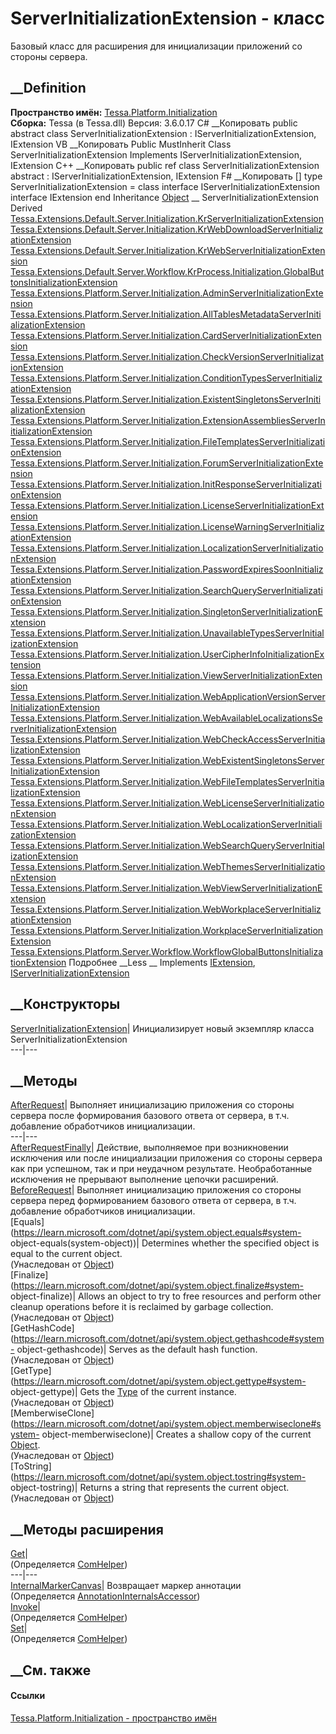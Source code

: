 # ServerInitializationExtension - класс
Базовый класс для расширения для инициализации приложений со стороны сервера.
## __Definition
 **Пространство имён:**
[Tessa.Platform.Initialization](N_Tessa_Platform_Initialization.htm)  
 **Сборка:** Tessa (в Tessa.dll) Версия: 3.6.0.17
C# __Копировать
     public abstract class ServerInitializationExtension : IServerInitializationExtension, 
    	IExtension
VB __Копировать
     Public MustInherit Class ServerInitializationExtension
    	Implements IServerInitializationExtension, IExtension
C++ __Копировать
     public ref class ServerInitializationExtension abstract : IServerInitializationExtension, 
    	IExtension
F# __Копировать
     [<AbstractClassAttribute>]
    type ServerInitializationExtension = 
        class
            interface IServerInitializationExtension
            interface IExtension
        end
Inheritance
    [Object](https://learn.microsoft.com/dotnet/api/system.object) __ ServerInitializationExtension
Derived
[Tessa.Extensions.Default.Server.Initialization.KrServerInitializationExtension](T_Tessa_Extensions_Default_Server_Initialization_KrServerInitializationExtension.htm)
[Tessa.Extensions.Default.Server.Initialization.KrWebDownloadServerInitializationExtension](T_Tessa_Extensions_Default_Server_Initialization_KrWebDownloadServerInitializationExtension.htm)
[Tessa.Extensions.Default.Server.Initialization.KrWebServerInitializationExtension](T_Tessa_Extensions_Default_Server_Initialization_KrWebServerInitializationExtension.htm)
[Tessa.Extensions.Default.Server.Workflow.KrProcess.Initialization.GlobalButtonsInitializationExtension](T_Tessa_Extensions_Default_Server_Workflow_KrProcess_Initialization_GlobalButtonsInitializationExtension.htm)
[Tessa.Extensions.Platform.Server.Initialization.AdminServerInitializationExtension](T_Tessa_Extensions_Platform_Server_Initialization_AdminServerInitializationExtension.htm)
[Tessa.Extensions.Platform.Server.Initialization.AllTablesMetadataServerInitializationExtension](T_Tessa_Extensions_Platform_Server_Initialization_AllTablesMetadataServerInitializationExtension.htm)
[Tessa.Extensions.Platform.Server.Initialization.CardServerInitializationExtension](T_Tessa_Extensions_Platform_Server_Initialization_CardServerInitializationExtension.htm)
[Tessa.Extensions.Platform.Server.Initialization.CheckVersionServerInitializationExtension](T_Tessa_Extensions_Platform_Server_Initialization_CheckVersionServerInitializationExtension.htm)
[Tessa.Extensions.Platform.Server.Initialization.ConditionTypesServerInitializationExtension](T_Tessa_Extensions_Platform_Server_Initialization_ConditionTypesServerInitializationExtension.htm)
[Tessa.Extensions.Platform.Server.Initialization.ExistentSingletonsServerInitializationExtension](T_Tessa_Extensions_Platform_Server_Initialization_ExistentSingletonsServerInitializationExtension.htm)
[Tessa.Extensions.Platform.Server.Initialization.ExtensionAssembliesServerInitializationExtension](T_Tessa_Extensions_Platform_Server_Initialization_ExtensionAssembliesServerInitializationExtension.htm)
[Tessa.Extensions.Platform.Server.Initialization.FileTemplatesServerInitializationExtension](T_Tessa_Extensions_Platform_Server_Initialization_FileTemplatesServerInitializationExtension.htm)
[Tessa.Extensions.Platform.Server.Initialization.ForumServerInitializationExtension](T_Tessa_Extensions_Platform_Server_Initialization_ForumServerInitializationExtension.htm)
[Tessa.Extensions.Platform.Server.Initialization.InitResponseServerInitializationExtension](T_Tessa_Extensions_Platform_Server_Initialization_InitResponseServerInitializationExtension.htm)
[Tessa.Extensions.Platform.Server.Initialization.LicenseServerInitializationExtension](T_Tessa_Extensions_Platform_Server_Initialization_LicenseServerInitializationExtension.htm)
[Tessa.Extensions.Platform.Server.Initialization.LicenseWarningServerInitializationExtension](T_Tessa_Extensions_Platform_Server_Initialization_LicenseWarningServerInitializationExtension.htm)
[Tessa.Extensions.Platform.Server.Initialization.LocalizationServerInitializationExtension](T_Tessa_Extensions_Platform_Server_Initialization_LocalizationServerInitializationExtension.htm)
[Tessa.Extensions.Platform.Server.Initialization.PasswordExpiresSoonInitializationExtension](T_Tessa_Extensions_Platform_Server_Initialization_PasswordExpiresSoonInitializationExtension.htm)
[Tessa.Extensions.Platform.Server.Initialization.SearchQueryServerInitializationExtension](T_Tessa_Extensions_Platform_Server_Initialization_SearchQueryServerInitializationExtension.htm)
[Tessa.Extensions.Platform.Server.Initialization.SingletonServerInitializationExtension](T_Tessa_Extensions_Platform_Server_Initialization_SingletonServerInitializationExtension.htm)
[Tessa.Extensions.Platform.Server.Initialization.UnavailableTypesServerInitializationExtension](T_Tessa_Extensions_Platform_Server_Initialization_UnavailableTypesServerInitializationExtension.htm)
[Tessa.Extensions.Platform.Server.Initialization.UserCipherInfoInitializationExtension](T_Tessa_Extensions_Platform_Server_Initialization_UserCipherInfoInitializationExtension.htm)
[Tessa.Extensions.Platform.Server.Initialization.ViewServerInitializationExtension](T_Tessa_Extensions_Platform_Server_Initialization_ViewServerInitializationExtension.htm)
[Tessa.Extensions.Platform.Server.Initialization.WebApplicationVersionServerInitializationExtension](T_Tessa_Extensions_Platform_Server_Initialization_WebApplicationVersionServerInitializationExtension.htm)
[Tessa.Extensions.Platform.Server.Initialization.WebAvailableLocalizationsServerInitializationExtension](T_Tessa_Extensions_Platform_Server_Initialization_WebAvailableLocalizationsServerInitializationExtension.htm)
[Tessa.Extensions.Platform.Server.Initialization.WebCheckAccessServerInitializationExtension](T_Tessa_Extensions_Platform_Server_Initialization_WebCheckAccessServerInitializationExtension.htm)
[Tessa.Extensions.Platform.Server.Initialization.WebExistentSingletonsServerInitializationExtension](T_Tessa_Extensions_Platform_Server_Initialization_WebExistentSingletonsServerInitializationExtension.htm)
[Tessa.Extensions.Platform.Server.Initialization.WebFileTemplatesServerInitializationExtension](T_Tessa_Extensions_Platform_Server_Initialization_WebFileTemplatesServerInitializationExtension.htm)
[Tessa.Extensions.Platform.Server.Initialization.WebLicenseServerInitializationExtension](T_Tessa_Extensions_Platform_Server_Initialization_WebLicenseServerInitializationExtension.htm)
[Tessa.Extensions.Platform.Server.Initialization.WebLocalizationServerInitializationExtension](T_Tessa_Extensions_Platform_Server_Initialization_WebLocalizationServerInitializationExtension.htm)
[Tessa.Extensions.Platform.Server.Initialization.WebSearchQueryServerInitializationExtension](T_Tessa_Extensions_Platform_Server_Initialization_WebSearchQueryServerInitializationExtension.htm)
[Tessa.Extensions.Platform.Server.Initialization.WebThemesServerInitializationExtension](T_Tessa_Extensions_Platform_Server_Initialization_WebThemesServerInitializationExtension.htm)
[Tessa.Extensions.Platform.Server.Initialization.WebViewServerInitializationExtension](T_Tessa_Extensions_Platform_Server_Initialization_WebViewServerInitializationExtension.htm)
[Tessa.Extensions.Platform.Server.Initialization.WebWorkplaceServerInitializationExtension](T_Tessa_Extensions_Platform_Server_Initialization_WebWorkplaceServerInitializationExtension.htm)
[Tessa.Extensions.Platform.Server.Initialization.WorkplaceServerInitializationExtension](T_Tessa_Extensions_Platform_Server_Initialization_WorkplaceServerInitializationExtension.htm)
[Tessa.Extensions.Platform.Server.Workflow.WorkflowGlobalButtonsInitializationExtension](T_Tessa_Extensions_Platform_Server_Workflow_WorkflowGlobalButtonsInitializationExtension.htm)
Подробнее __Less __
Implements
    [IExtension](T_Tessa_Extensions_IExtension.htm), [IServerInitializationExtension](T_Tessa_Platform_Initialization_IServerInitializationExtension.htm)
##  __Конструкторы
[ServerInitializationExtension](M_Tessa_Platform_Initialization_ServerInitializationExtension__ctor.htm)|
Инициализирует новый экземпляр класса ServerInitializationExtension  
---|---  
##  __Методы
[AfterRequest](M_Tessa_Platform_Initialization_ServerInitializationExtension_AfterRequest.htm)|
Выполняет инициализацию приложения со стороны сервера после формирования
базового ответа от сервера, в т.ч. добавление обработчиков инициализации.  
---|---  
[AfterRequestFinally](M_Tessa_Platform_Initialization_ServerInitializationExtension_AfterRequestFinally.htm)|
Действие, выполняемое при возникновении исключения или после инициализации
приложения со стороны сервера как при успешном, так и при неудачном
результате. Необработанные исключения не прерывают выполнение цепочки
расширений.  
[BeforeRequest](M_Tessa_Platform_Initialization_ServerInitializationExtension_BeforeRequest.htm)|
Выполняет инициализацию приложения со стороны сервера перед формированием
базового ответа от сервера, в т.ч. добавление обработчиков инициализации.  
[Equals](https://learn.microsoft.com/dotnet/api/system.object.equals#system-
object-equals\(system-object\))| Determines whether the specified object is
equal to the current object.  
(Унаследован от
[Object](https://learn.microsoft.com/dotnet/api/system.object))  
[Finalize](https://learn.microsoft.com/dotnet/api/system.object.finalize#system-
object-finalize)| Allows an object to try to free resources and perform other
cleanup operations before it is reclaimed by garbage collection.  
(Унаследован от
[Object](https://learn.microsoft.com/dotnet/api/system.object))  
[GetHashCode](https://learn.microsoft.com/dotnet/api/system.object.gethashcode#system-
object-gethashcode)| Serves as the default hash function.  
(Унаследован от
[Object](https://learn.microsoft.com/dotnet/api/system.object))  
[GetType](https://learn.microsoft.com/dotnet/api/system.object.gettype#system-
object-gettype)| Gets the
[Type](https://learn.microsoft.com/dotnet/api/system.type) of the current
instance.  
(Унаследован от
[Object](https://learn.microsoft.com/dotnet/api/system.object))  
[MemberwiseClone](https://learn.microsoft.com/dotnet/api/system.object.memberwiseclone#system-
object-memberwiseclone)| Creates a shallow copy of the current
[Object](https://learn.microsoft.com/dotnet/api/system.object).  
(Унаследован от
[Object](https://learn.microsoft.com/dotnet/api/system.object))  
[ToString](https://learn.microsoft.com/dotnet/api/system.object.tostring#system-
object-tostring)| Returns a string that represents the current object.  
(Унаследован от
[Object](https://learn.microsoft.com/dotnet/api/system.object))  
##  __Методы расширения
[Get](M_Tessa_Extensions_Default_Client_EDS_ComHelper_Get.htm)|  
(Определяется
[ComHelper](T_Tessa_Extensions_Default_Client_EDS_ComHelper.htm))  
---|---  
[InternalMarkerCanvas](M_Tessa_UI_Views_Charting_Annotations_AnnotationInternalsAccessor_InternalMarkerCanvas.htm)|
Возвращает маркер аннотации  
(Определяется
[AnnotationInternalsAccessor](T_Tessa_UI_Views_Charting_Annotations_AnnotationInternalsAccessor.htm))  
[Invoke](M_Tessa_Extensions_Default_Client_EDS_ComHelper_Invoke.htm)|  
(Определяется
[ComHelper](T_Tessa_Extensions_Default_Client_EDS_ComHelper.htm))  
[Set](M_Tessa_Extensions_Default_Client_EDS_ComHelper_Set.htm)|  
(Определяется
[ComHelper](T_Tessa_Extensions_Default_Client_EDS_ComHelper.htm))  
##  __См. также
#### Ссылки
[Tessa.Platform.Initialization - пространство
имён](N_Tessa_Platform_Initialization.htm)
